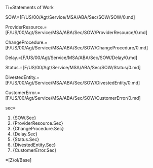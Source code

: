 Ti=Statements of Work

SOW.=[F/US/00/Agt/Service/MSA/ABA/Sec/SOW/SOW/0.md]

ProviderResource.=[F/US/00/Agt/Service/MSA/ABA/Sec/SOW/ProviderResource/0.md]

ChangeProcedure.=[F/US/00/Agt/Service/MSA/ABA/Sec/SOW/ChangeProcedure/0.md]

Delay.=[F/US/00/Agt/Service/MSA/ABA/Sec/SOW/Delay/0.md]

Status.=[F/US/00/Agt/Service/MSA/ABA/Sec/SOW/Status/0.md]

DivestedEntity.=[F/US/00/Agt/Service/MSA/ABA/Sec/SOW/DivestedEntity/0.md]

CustomerError.=[F/US/00/Agt/Service/MSA/ABA/Sec/SOW/CustomerError/0.md]

sec=<ol><li>{SOW.Sec}<li>{ProviderResource.Sec}<li>{ChangeProcedure.Sec}<li>{Delay.Sec}<li>{Status.Sec}<li>{DivestedEntity.Sec}<li>{CustomerError.Sec}</ol>

=[Z/ol/Base]